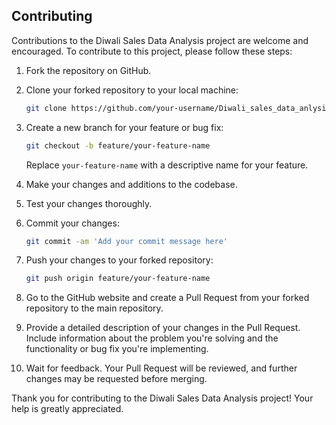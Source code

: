 ## Contributing

Contributions to the Diwali Sales Data Analysis project are welcome and encouraged. To contribute to this project, please follow these steps:

1. Fork the repository on GitHub.
2. Clone your forked repository to your local machine:

   ```bash
   git clone https://github.com/your-username/Diwali_sales_data_anlysis.git
   ```

3. Create a new branch for your feature or bug fix:

   ```bash
   git checkout -b feature/your-feature-name
   ```

   Replace `your-feature-name` with a descriptive name for your feature.

4. Make your changes and additions to the codebase.

5. Test your changes thoroughly.

6. Commit your changes:

   ```bash
   git commit -am 'Add your commit message here'
   ```

7. Push your changes to your forked repository:

   ```bash
   git push origin feature/your-feature-name
   ```

8. Go to the GitHub website and create a Pull Request from your forked repository to the main repository.

9. Provide a detailed description of your changes in the Pull Request. Include information about the problem you're solving and the functionality or bug fix you're implementing.

10. Wait for feedback. Your Pull Request will be reviewed, and further changes may be requested before merging.

Thank you for contributing to the Diwali Sales Data Analysis project! Your help is greatly appreciated.
